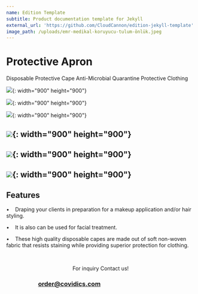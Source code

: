 ```yaml
---
name: Edition Template
subtitle: Product documentation template for Jekyll
external_url: 'https://github.com/CloudCannon/edition-jekyll-template'
image_path: /uploads/emr-medikal-koruyucu-tulum-önlük.jpeg
---
```


# Protective Apron

Disposable Protective Cape Anti-Microbial Quarantine Protective Clothing

![](/uploads/emr-medikal-koruyucu-tulum-önlük.jpeg){: width="900" height="900"}

![](/uploads/emr-medikal-mavi-önlük.jpeg){: width="900" height="900"}

![](/uploads/emr-tekstil-medikal-önlük.jpeg){: width="900" height="900"}

## ![](/uploads/emr-medikal-mavi-önlük.jpeg){: width="900" height="900"}

## ![](/uploads/koruyucu-önlük.jpeg){: width="900" height="900"}

## ![](/uploads/emr-tekstil-sağlık-önlük.jpeg){: width="900" height="900"}

## Features

• &nbsp; &nbsp;Draping your clients in preparation for a makeup application and/or hair styling.

• &nbsp; &nbsp;It is also can be used for facial treatment.

• &nbsp; &nbsp;These high quality disposable capes are made out of soft non-woven fabric that resists staining while providing superior protection for clothing.

&nbsp;

&nbsp; &nbsp; &nbsp; &nbsp; &nbsp; &nbsp; &nbsp; &nbsp; &nbsp; &nbsp; &nbsp; &nbsp; &nbsp; &nbsp; &nbsp; &nbsp; &nbsp; &nbsp; &nbsp; &nbsp; &nbsp; &nbsp; &nbsp;For inquiry Contact us\!

### &nbsp; &nbsp; &nbsp; &nbsp; &nbsp; &nbsp; &nbsp; &nbsp; &nbsp; &nbsp; &nbsp; [order@covidics.com](mailto:order@covidics.com)

## &nbsp;